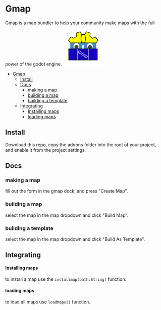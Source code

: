 # Gmap
Gmap is a map bundler to help your community make maps with the full power of the godot engine.
![](https://raw.githubusercontent.com/Kaifungamedev/Gmap/main/addons/gmap/icon.png)

- [Gmap](#gmap)
  - [Install](#install)
  - [Docs](#docs)
    - [making a map](#making-a-map)
    - [building a map](#building-a-map)
    - [building a template](#building-a-template)
  - [Integrating](#integrating)
      - [Installing maps](#installing-maps)
      - [loading maps](#loading-maps)


## Install  
Download this repo, copy the addons folder into the root of your project, and enable it from the project settings.

## Docs
### making a map 
fill out the form in the gmap dock, and press "Create Map".
### building a map 
select the map in the map dropdown and click "Build Map".
### building a template
select the map in the map dropdown and click "Build As Template".  
## Integrating  
#### Installing maps
to install a map use the `installmap(path:String)` function.
#### loading maps
to load all maps use `loadMaps()` function.